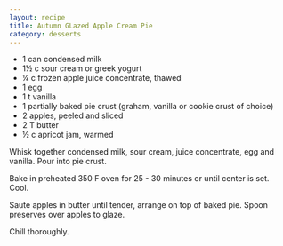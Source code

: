 ```yaml
---
layout: recipe
title: Autumn GLazed Apple Cream Pie
category: desserts
---
```

- 1 can condensed milk
- 1½ c sour cream or greek yogurt
- ¼ c frozen apple juice concentrate, thawed
- 1 egg
- 1 t vanilla
- 1 partially baked pie crust (graham, vanilla or cookie crust of choice)
- 2 apples, peeled and sliced
- 2 T butter
- ½ c apricot jam, warmed

Whisk together condensed milk, sour cream, juice concentrate, egg and vanilla. Pour into pie crust.

Bake in preheated 350 F oven for 25 - 30 minutes or until center is set. Cool. 

Saute apples in butter until tender, arrange on top of baked pie. Spoon preserves over apples to glaze.

Chill thoroughly. 
